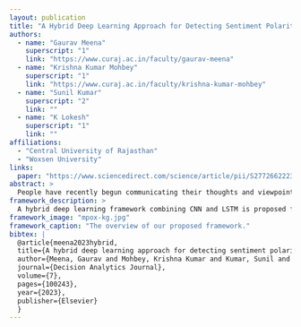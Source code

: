 ```yaml
---
layout: publication
title: "A Hybrid Deep Learning Approach for Detecting Sentiment Polarities and Knowledge Graph Representation on Monkeypox Tweets"
authors:
  - name: "Gaurav Meena"
    superscript: "1"
    link: "https://www.curaj.ac.in/faculty/gaurav-meena"
  - name: "Krishna Kumar Mohbey"
    superscript: "1"
    link: "https://www.curaj.ac.in/faculty/krishna-kumar-mohbey"
  - name: "Sunil Kumar"
    superscript: "2"
    link: ""
  - name: "K Lokesh"
    superscript: "1"
    link: ""
affiliations:
  - "Central University of Rajasthan"
  - "Woxsen University"
links:
  paper: "https://www.sciencedirect.com/science/article/pii/S2772662223000838"
abstract: >
  People have recently begun communicating their thoughts and viewpoints through user-generated multimedia material on social networking websites, including images, text, videos, or audio; with the help of knowledge graphs, it is possible to extract organized knowledge from texts and images to aid in semantic analysis, a pattern that has become increasingly common in recent years; Twitter, being one of the most extensively utilized social media sites, offers insights into public sentiment regarding Monkeypox due to its short and frequently updated tweet format; the fundamental objective of this study is to gain a deeper understanding of how people react to the presence of this disease, focusing on analyzing public sentiment using a hybrid deep learning technique combining Convolutional Neural Networks (CNN) and Long Short-Term Memory Networks (LSTM); the study evaluates tweets with positive, negative, and neutral polarities; knowledge graphs are integrated into healthcare applications to enhance data representation and inference, proving beneficial for healthcare analytics; in this study, a knowledge graph of related events derived from Twitter data is presented to provide a real-time and eventful source of new information; the proposed model achieved 94% accuracy on the Monkeypox tweet dataset, with additional performance metrics like recall and F1-score used to validate the approach against traditional machine learning methods; further, semantic recognition capabilities were enhanced through knowledge graphs, and the findings of this research contribute to increased public awareness of Monkeypox infections.
framework_description: >
  A hybrid deep learning framework combining CNN and LSTM is proposed for sentiment polarity detection on Monkeypox tweets, integrated with knowledge graph construction to enhance semantic understanding and event-based healthcare insights.
framework_image: "mpox-kg.jpg"
framework_caption: "The overview of our proposed framework."
bibtex: |
  @article{meena2023hybrid,
  title={A hybrid deep learning approach for detecting sentiment polarities and knowledge graph representation on monkeypox tweets},
  author={Meena, Gaurav and Mohbey, Krishna Kumar and Kumar, Sunil and Lokesh, K},
  journal={Decision Analytics Journal},
  volume={7},
  pages={100243},
  year={2023},
  publisher={Elsevier}
  }
---
```

